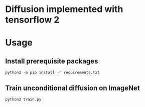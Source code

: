 # Diffusion implemented with tensorflow 2

# Usage

## Install prerequisite packages

```shell
python3 -m pip install -r requirements.txt
```

## Train unconditional diffusion on ImageNet

```shell
python3 train.py
```
